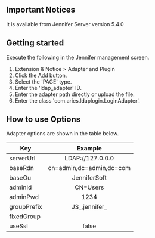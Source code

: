 ## Important Notices

It is available from Jennifer Server version 5.4.0


## Getting started

Execute the following in the Jennifer management screen.

 1. Extension & Notice > Adapter and Plugin
 2. Click the Add button.
 3. Select the 'PAGE' type.
 4. Enter the 'ldap_adapter' ID.
 5. Enter the adapter path directly or upload the file.
 6. Enter the class 'com.aries.ldaplogin.LoginAdapter'.


## How to use Options

Adapter options are shown in the table below.

| Key           | Example |
| ------------- |:-------------:|
| serverUrl       | LDAP://127.0.0.0 |
| baseRdn   | cn=admin,dc=admin,dc=com |
| baseOu | JenniferSoft |
| adminId | CN=Users |
| adminPwd | 1234 |
| groupPrefix | JS_,jennifer_ |
| fixedGroup | |
| useSsl | false |
